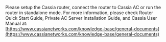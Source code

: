Please setup the Cassia router, connect the router to Cassia AC or run the router in
standalone mode. For more information, please check Router Quick Start Guide, Private AC
Server Installation Guide, and Cassia User Manual at:\
[https://www.cassianetworks.com/knowledge-base/general-documents](https://www.cassianetworks.com/knowledge-base/general-documents)
